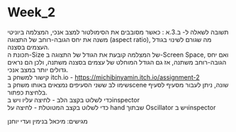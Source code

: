 # Week_2
תשובה לשאלה ל- ב.3.א : 
כאשר מסובבים את הסימולטור למצב אנכי, המצלמה ביוניטי משנה את יחס הגובה-רוחב של התצוגה (aspect ratio), מה שגורם לשינוי בגודל העצמים בסצנה.  
תכונת ה-Size של המצלמה קובעת את הגודל של התצוגה ב-Screen Space, ואם יחס הגובה-רוחב משתנה, אז גם הגודל המוחלט של עצמים בסצנה משתנה, ולכן הם נראים גדולים יותר במצב אנכי.  
קישור למשחק ב itch.io - https://michibinyamin.itch.io/assignment-2  
שימו לב ששני הסעיפים נמצאים באותו משחק בscene שונה, ניתן לעבור מסעיף לסעיף בלחיצת כפתור.   
כדי לשלוט בקצב הלב - לחיצה עליו ויש בinspector  
כדי לשלוט בקצב המטוטלת - לחיצה על hand שבתוך Oscillator ויש בinspector

מגישים: מיכאל בנימין ועדי יוחנן
